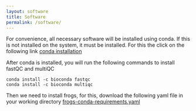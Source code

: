 ```yaml
---
layout: software
title: Software
permalink: /software/
---
```


For convenience, all necessary software will be installed using conda. If this is not installed on the system, it must be installed. For this the click on the following link [conda installation](https://docs.conda.io/en/latest/miniconda.html)

After conda is installed, you will run the following commands to install fastQC and multiQC

```
conda install -c bioconda fastqc 
conda install -c bioconda multiqc 
```

Then we need to install frogs, for this, download the following yaml file in your working directory 
[frogs-conda-requirements.yaml]()